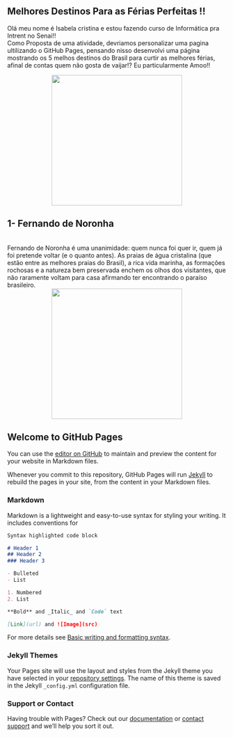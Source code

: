 ## Melhores Destinos Para as Férias Perfeitas !!

Olá meu nome é Isabela cristina e estou fazendo curso de Informática pra Intrent no Senai!!
<br>
Como Proposta de uma atividade, devriamos personalizar uma pagina ultilizando o GitHub Pages, pensando nisso desenvolvi uma página mostrando os 5 melhos destinos do Brasil para curtir as melhores férias, afinal de contas quem não gosta de vaijar!? Eu particularmente Amoo!!
<br>
<div align="center">
<img src="https://user-images.githubusercontent.com/98486061/151232572-9151610c-602b-408f-9cc6-f2f277d7a4f1.jpg"" width="300px" />
</div>
 

## 1- Fernando de Noronha
<br>
Fernando de Noronha é uma unanimidade: quem nunca foi quer ir, quem já foi pretende voltar (e o quanto antes). As praias de água cristalina (que estão entre as melhores praias do Brasil), a rica vida marinha, as formações rochosas e a natureza bem preservada enchem os olhos dos visitantes, que não raramente voltam para casa afirmando ter encontrando o paraíso brasileiro.                                                                                                                               
<br>
<div align="center">
<img src="https://user-images.githubusercontent.com/98486061/151235664-1103b0f0-8bd0-440e-8100-b1242ec3312a.jpg" width="300px" />
</div>                                                                                                                               
                                                        

## Welcome to GitHub Pages

You can use the [editor on GitHub](https://github.com/Isabela890-Senai/MelhoresDestinos_atv2/edit/main/docs/index.md) to maintain and preview the content for your website in Markdown files.

Whenever you commit to this repository, GitHub Pages will run [Jekyll](https://jekyllrb.com/) to rebuild the pages in your site, from the content in your Markdown files.

### Markdown

Markdown is a lightweight and easy-to-use syntax for styling your writing. It includes conventions for

```markdown
Syntax highlighted code block

# Header 1
## Header 2
### Header 3

- Bulleted
- List

1. Numbered
2. List

**Bold** and _Italic_ and `Code` text

[Link](url) and ![Image](src)
```

For more details see [Basic writing and formatting syntax](https://docs.github.com/en/github/writing-on-github/getting-started-with-writing-and-formatting-on-github/basic-writing-and-formatting-syntax).

### Jekyll Themes

Your Pages site will use the layout and styles from the Jekyll theme you have selected in your [repository settings](https://github.com/Isabela890-Senai/MelhoresDestinos_atv2/settings/pages). The name of this theme is saved in the Jekyll `_config.yml` configuration file.

### Support or Contact

Having trouble with Pages? Check out our [documentation](https://docs.github.com/categories/github-pages-basics/) or [contact support](https://support.github.com/contact) and we’ll help you sort it out.
